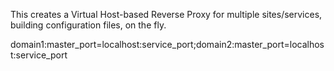 This creates a Virtual Host-based Reverse Proxy for multiple sites/services, building configuration files, on the fly.

  domain1:master_port=localhost:service_port;domain2:master_port=localhost:service_port